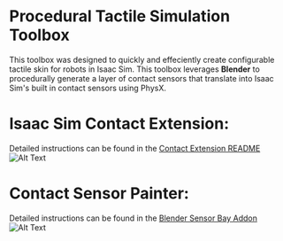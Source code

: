 # Procedural Tactile Simulation Toolbox
This toolbox was designed to quickly and effeciently create configurable tactile skin for robots in Isaac Sim. This toolbox leverages **Blender** to procedurally generate a layer of contact sensors that translate into Isaac Sim's built in contact sensors using PhysX.

# Isaac Sim Contact Extension:
Detailed instructions can be found in the [Contact Extension README](exts)
![Alt Text](demos/Isaac_Sim/tact_sim_franka_demo.gif)

# Contact Sensor Painter:
Detailed instructions can be found in the [Blender Sensor Bay Addon](blender_scripts/sensor_bay_addon)
![Alt Text](demos/blender/sensor_paint_demo.gif)

